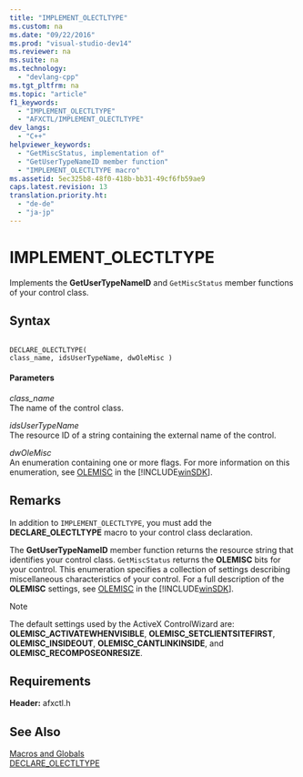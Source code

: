 ```yaml
---
title: "IMPLEMENT_OLECTLTYPE"
ms.custom: na
ms.date: "09/22/2016"
ms.prod: "visual-studio-dev14"
ms.reviewer: na
ms.suite: na
ms.technology: 
  - "devlang-cpp"
ms.tgt_pltfrm: na
ms.topic: "article"
f1_keywords: 
  - "IMPLEMENT_OLECTLTYPE"
  - "AFXCTL/IMPLEMENT_OLECTLTYPE"
dev_langs: 
  - "C++"
helpviewer_keywords: 
  - "GetMiscStatus, implementation of"
  - "GetUserTypeNameID member function"
  - "IMPLEMENT_OLECTLTYPE macro"
ms.assetid: 5ec325b8-48f0-418b-bb31-49cf6fb59ae9
caps.latest.revision: 13
translation.priority.ht: 
  - "de-de"
  - "ja-jp"
---
```

# IMPLEMENT_OLECTLTYPE
Implements the **GetUserTypeNameID** and `GetMiscStatus` member functions of your control class.  
  
## Syntax  
  
```  
  
DECLARE_OLECTLTYPE(  
class_name, idsUserTypeName, dwOleMisc )  
```  
  
#### Parameters  
 *class_name*  
 The name of the control class.  
  
 *idsUserTypeName*  
 The resource ID of a string containing the external name of the control.  
  
 *dwOleMisc*  
 An enumeration containing one or more flags. For more information on this enumeration, see [OLEMISC](http://msdn.microsoft.com/library/windows/desktop/ms678497) in the [!INCLUDE[winSDK](../vs140/includes/winsdk_md.md)].  
  
## Remarks  
 In addition to `IMPLEMENT_OLECTLTYPE`, you must add the **DECLARE_OLECTLTYPE** macro to your control class declaration.  
  
 The **GetUserTypeNameID** member function returns the resource string that identifies your control class. `GetMiscStatus` returns the **OLEMISC** bits for your control. This enumeration specifies a collection of settings describing miscellaneous characteristics of your control. For a full description of the **OLEMISC** settings, see [OLEMISC](http://msdn.microsoft.com/library/windows/desktop/ms678497) in the [!INCLUDE[winSDK](../vs140/includes/winsdk_md.md)].  
  
> [!NOTE]
>  The default settings used by the ActiveX ControlWizard are: **OLEMISC_ACTIVATEWHENVISIBLE**, **OLEMISC_SETCLIENTSITEFIRST**, **OLEMISC_INSIDEOUT**, **OLEMISC_CANTLINKINSIDE**, and **OLEMISC_RECOMPOSEONRESIZE**.  
  
## Requirements  
 **Header:** afxctl.h  
  
## See Also  
 [Macros and Globals](../vs140/mfc-macros-and-globals.md)   
 [DECLARE_OLECTLTYPE](../vs140/declare_olectltype.md)
